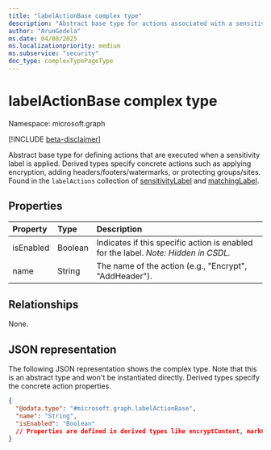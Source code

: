 ```yaml
---
title: "labelActionBase complex type"
description: "Abstract base type for actions associated with a sensitivity label, like applying encryption or content markings."
author: "ArunGedela"
ms.date: 04/08/2025
ms.localizationpriority: medium
ms.subservice: "security"
doc_type: complexTypePageType
---
```


# labelActionBase complex type

Namespace: microsoft.graph

[!INCLUDE [beta-disclaimer](../../includes/beta-disclaimer.md)]

Abstract base type for defining actions that are executed when a sensitivity label is applied. Derived types specify concrete actions such as applying encryption, adding headers/footers/watermarks, or protecting groups/sites. Found in the `labelActions` collection of [sensitivityLabel](../resources/sensitivitylabel.md) and [matchingLabel](../resources/matchinglabel.md).

## Properties

| Property  | Type    | Description                                                                    |
| :-------- | :------ | :----------------------------------------------------------------------------- |
| isEnabled | Boolean | Indicates if this specific action is enabled for the label. *Note: Hidden in CSDL.* |
| name      | String  | The name of the action (e.g., "Encrypt", "AddHeader").                         |

## Relationships

None.

## JSON representation

The following JSON representation shows the complex type. Note that this is an abstract type and won't be instantiated directly. Derived types specify the concrete action properties.
<!-- {
  "blockType": "resource",
  "abstract": true,
  "@odata.type": "microsoft.graph.labelActionBase",
  "openType": false
}-->
``` json
{
  "@odata.type": "#microsoft.graph.labelActionBase",
  "name": "String",
  "isEnabled": "Boolean"
  // Properties are defined in derived types like encryptContent, markContent, etc.
}
```